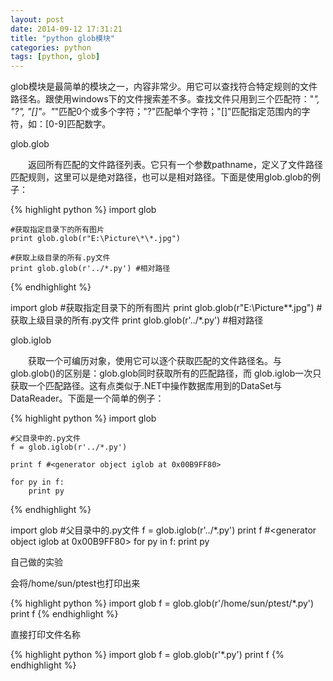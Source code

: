 ```yaml
---
layout: post
date: 2014-09-12 17:31:21
title: "python glob模块"
categories: python
tags: [python, glob]
---
```


glob模块是最简单的模块之一，内容非常少。用它可以查找符合特定规则的文件路径名。跟使用windows下的文件搜索差不多。查找文件只用到三个匹配符："*", "?", "[]"。"*"匹配0个或多个字符；"?"匹配单个字符；"[]"匹配指定范围内的字符，如：[0-9]匹配数字。

glob.glob

　　返回所有匹配的文件路径列表。它只有一个参数pathname，定义了文件路径匹配规则，这里可以是绝对路径，也可以是相对路径。下面是使用glob.glob的例子：

{% highlight python %}
    import glob  
      
    #获取指定目录下的所有图片  
    print glob.glob(r"E:\Picture\*\*.jpg")  
      
    #获取上级目录的所有.py文件  
    print glob.glob(r'../*.py') #相对路径  
{% endhighlight %}

import glob #获取指定目录下的所有图片 print glob.glob(r"E:\Picture\*\*.jpg") #获取上级目录的所有.py文件 print glob.glob(r'../*.py') #相对路径

glob.iglob

　　获取一个可编历对象，使用它可以逐个获取匹配的文件路径名。与glob.glob()的区别是：glob.glob同时获取所有的匹配路径，而 glob.iglob一次只获取一个匹配路径。这有点类似于.NET中操作数据库用到的DataSet与DataReader。下面是一个简单的例子：

{% highlight python %}
    import glob  
      
    #父目录中的.py文件  
    f = glob.iglob(r'../*.py')  
      
    print f #<generator object iglob at 0x00B9FF80>  
      
    for py in f:  
        print py  
{% endhighlight %}

import glob #父目录中的.py文件 f = glob.iglob(r'../*.py') print f #<generator object iglob at 0x00B9FF80> for py in f: print py



自己做的实验

会将/home/sun/ptest也打印出来

{% highlight python %}
import glob
f = glob.glob(r'/home/sun/ptest/*.py')
print f
{% endhighlight %}

直接打印文件名称

{% highlight python %}
import glob
f = glob.glob(r'*.py')
print f
{% endhighlight %}
